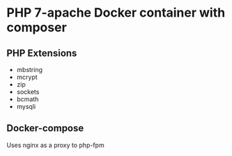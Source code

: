 # PHP 7-apache Docker container with composer

## PHP Extensions

* mbstring
* mcrypt
* zip
* sockets
* bcmath
* mysqli

## Docker-compose

Uses nginx as a proxy to php-fpm